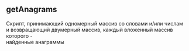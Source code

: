 ## getAnagrams ##    
    
Скрипт, принимающий одномерный массив со словами и/или числам    
и возвращающий двумерный массив, каждый вложенный массив которого -     
найденные анаграммы
